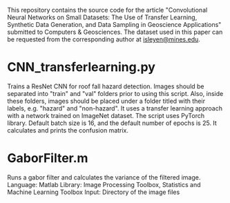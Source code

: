 This repository contains the source code for the article "Convolutional Neural Networks on Small Datasets: The Use of Transfer Learning, Synthetic Data Generation, and Data Sampling in Geoscience Applications" submitted to Computers & Geosciences. The dataset used in this paper can be requested from the corresponding author at isleyen@mines.edu.

# CNN_transferlearning.py
Trains a ResNet CNN for roof fall hazard detection. Images should be separated into "train" and "val" folders prior to using this script. Also, inside these folders, images should be placed under a folder titled with their labels, e.g. "hazard" and "non-hazard". It uses a transfer learning approach with a network trained on ImageNet dataset. The script uses PyTorch library.
Default batch size is 16, and the default number of epochs is 25.
It calculates and prints the confusion matrix.


# GaborFilter.m
Runs a gabor filter and calculates the variance of the filtered image.
Language: Matlab
Library: Image Processing Toolbox, Statistics and Machine Learning Toolbox
Input: Directory of the image files
